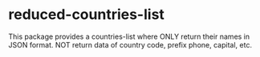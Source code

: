# reduced-countries-list
This package provides a countries-list where ONLY return their names in JSON format. NOT return data of country code, prefix phone, capital, etc.

